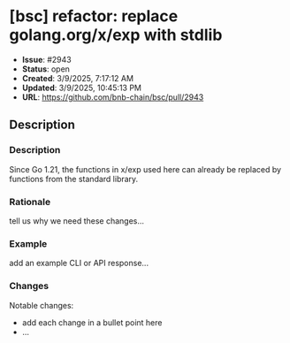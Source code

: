 # [bsc] refactor: replace golang.org/x/exp with stdlib

- **Issue**: #2943
- **Status**: open
- **Created**: 3/9/2025, 7:17:12 AM
- **Updated**: 3/9/2025, 10:45:13 PM
- **URL**: https://github.com/bnb-chain/bsc/pull/2943

## Description

### Description

Since Go 1.21, the functions in x/exp used here can already be replaced by functions from the standard library.

### Rationale

tell us why we need these changes...

### Example

add an example CLI or API response...

### Changes

Notable changes: 
* add each change in a bullet point here
* ...
